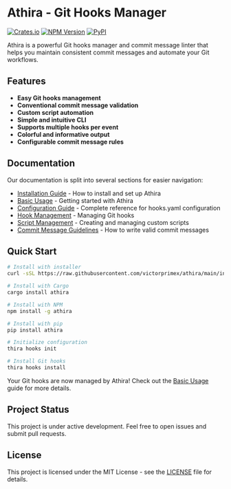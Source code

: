 # Athira - Git Hooks Manager

[![Crates.io](https://img.shields.io/crates/v/athira.svg)](https://crates.io/crates/athira)
[![NPM Version](https://img.shields.io/npm/v/athira.svg)](https://www.npmjs.com/package/athira)
[![PyPI](https://img.shields.io/pypi/v/athira.svg)](https://pypi.org/project/athira/)

Athira is a powerful Git hooks manager and commit message linter that helps you maintain consistent commit messages and automate your Git workflows.

## Features

- **Easy Git hooks management**
- **Conventional commit message validation**
- **Custom script automation**
- **Simple and intuitive CLI**
- **Supports multiple hooks per event**
- **Colorful and informative output**
- **Configurable commit message rules**

## Documentation

Our documentation is split into several sections for easier navigation:

- [Installation Guide](docs/installation.md) - How to install and set up Athira
- [Basic Usage](docs/basic-usage.md) - Getting started with Athira
- [Configuration Guide](docs/configuration.md) - Complete reference for hooks.yaml configuration
- [Hook Management](docs/hook-management.md) - Managing Git hooks
- [Script Management](docs/script-management.md) - Creating and managing custom scripts
- [Commit Message Guidelines](docs/commit-guidelines.md) - How to write valid commit messages

## Quick Start

```sh
# Install with installer
curl -sSL https://raw.githubusercontent.com/victorprimex/athira/main/install.sh | bash

# Install with Cargo
cargo install athira

# Install with NPM
npm install -g athira

# Install with pip
pip install athira

# Initialize configuration
thira hooks init

# Install Git hooks
thira hooks install
```

Your Git hooks are now managed by Athira! Check out the [Basic Usage](docs/basic-usage.md) guide for more details.

## Project Status

This project is under active development. Feel free to open issues and submit pull requests.

## License

This project is licensed under the MIT License - see the [LICENSE](LICENSE) file for details.
